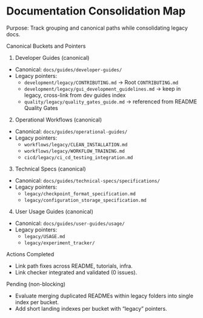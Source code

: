 <!-- markdownlint-disable-file -->
# Documentation Consolidation Map

Purpose: Track grouping and canonical paths while consolidating legacy docs.

Canonical Buckets and Pointers

1) Developer Guides (canonical)
- Canonical: `docs/guides/developer-guides/`
- Legacy pointers:
  - `development/legacy/CONTRIBUTING.md` → Root `CONTRIBUTING.md`
  - `development/legacy/gui_development_guidelines.md` → keep in legacy, cross-link from dev guides index
  - `quality/legacy/quality_gates_guide.md` → referenced from README Quality Gates

2) Operational Workflows (canonical)
- Canonical: `docs/guides/operational-guides/`
- Legacy pointers:
  - `workflows/legacy/CLEAN_INSTALLATION.md`
  - `workflows/legacy/WORKFLOW_TRAINING.md`
  - `cicd/legacy/ci_cd_testing_integration.md`

3) Technical Specs (canonical)
- Canonical: `docs/guides/technical-specs/specifications/`
- Legacy pointers:
  - `legacy/checkpoint_format_specification.md`
  - `legacy/configuration_storage_specification.md`

4) User Usage Guides (canonical)
- Canonical: `docs/guides/user-guides/usage/`
- Legacy pointers:
  - `legacy/USAGE.md`
  - `legacy/experiment_tracker/`

Actions Completed
- Link path fixes across README, tutorials, infra.
- Link checker integrated and validated (0 issues).

Pending (non-blocking)
- Evaluate merging duplicated READMEs within legacy folders into single index per bucket.
- Add short landing indexes per bucket with “legacy” pointers.


